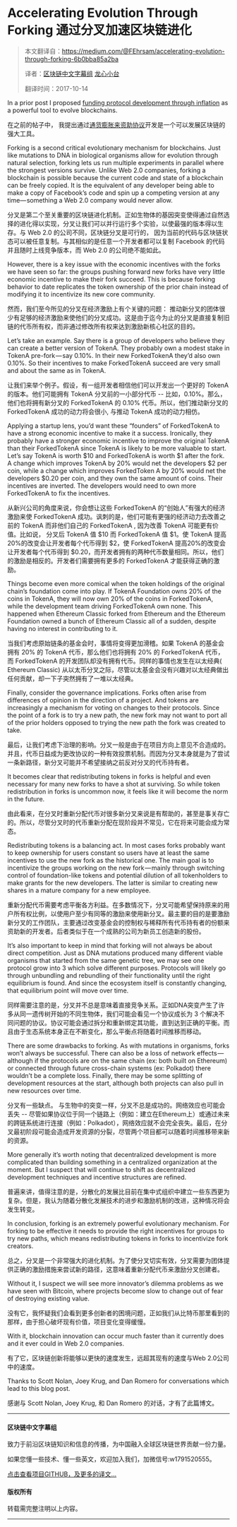 # Accelerating Evolution Through Forking 通过分叉加速区块链进化

> 本文翻译自：https://medium.com/@FEhrsam/accelerating-evolution-through-forking-6b0bba85a2ba
> 
> 译者：[区块链中文字幕组](https://github.com/BlockchainTranslator/EOS) [龙心小台](https://github.com/BlockchainTranslator/EOS)
> 
> 翻译时间：2017-10-14

In a prior post I proposed [funding protocol development through inflation](https://medium.com/@FEhrsam/funding-the-evolution-of-blockchains-87d160988481) as a powerful tool to evolve blockchains.

在之前的帖子中， 我提出通过[通货膨胀来资助协议](https://medium.com/@FEhrsam/funding-the-evolution-of-blockchains-87d160988481)开发是一个可以发展区块链的强大工具。

Forking is a second critical evolutionary mechanism for blockchains. Just like mutations to DNA in biological organisms allow for evolution through natural selection, forking lets us run multiple experiments in parallel where the strongest versions survive. Unlike Web 2.0 companies, forking a blockchain is possible because the current code and state of a blockchain can be freely copied. It is the equivalent of any developer being able to make a copy of Facebook’s code and spin up a competing version at any time— something a Web 2.0 company would never allow.

分叉是第二个至关重要的区块链进化机制。正如生物体的基因突变使得通过自然选择的进化得以实现，分叉让我们可以并行运行多个实验，以使最强的版本得以生存。与 Web 2.0 的公司不同，区块链分叉是可行的， 因为当前的代码与区块链状态可以被任意复制。与其相似的是任意一个开发者都可以复制 Facebook 的代码并且随时上线竞争版本，而 Web 2.0 的公司绝不能如此。

However, there is a key issue with the economic incentives with the forks we have seen so far: the groups pushing forward new forks have very little economic incentive to make their fork succeed. This is because forking behavior to date replicates the token ownership of the prior chain instead of modifying it to incentivize its new core community.

然而，我们至今所见的分叉在经济激励上有个关键的问题： 推动新分叉的团体很少有足够的经济激励来使他们的分叉成功。这是由于迄今为止的分叉是直接复制旧链的代币所有权，而非通过修改所有权来达到激励新核心社区的目的。

Let’s take an example. Say there is a group of developers who believe they can create a better version of TokenA. They probably own a modest stake in TokenA pre-fork — say 0.10%. In their new ForkedTokenA they’d also own 0.10%. So their incentives to make ForkedTokenA succeed are very small and about the same as in TokenA.

让我们来举个例子。假设，有一组开发者相信他们可以开发出一个更好的 TokenA 的版本。他们可能拥有 TokenA 分叉前的一小部分代币 -- 比如，0.10%。那么，他们也将拥有新分叉的 ForkedTokenA 的 0.10% 代币。所以，他们推动新分叉的 ForkedTokenA 成功的动力将会很小, 与推动 TokenA 成功的动力相仿。

Applying a startup lens, you’d want these “founders” of ForkedTokenA to have a strong economic incentive to make it a success. Ironically, they probably have a stronger economic incentive to improve the original TokenA than their ForkedTokenA since TokenA is likely to be more valuable to start. Let’s say TokenA is worth $10 and ForkedTokenA is worth $1 after the fork. A change which improves TokenA by 20% would net the developers $2 per coin, while a change which improves ForkedToken A by 20% would net the developers $0.20 per coin, and they own the same amount of coins. Their incentives are inverted. The developers would need to own more ForkedTokenA to fix the incentives.

从新兴公司的角度来说，你会想让这些 ForkedTokenA 的“创始人”有强大的经济激励来使 ForkedTokenA 成功。讽刺的是，他们可能有更强的经济动力去改善之前的 TokenA 而非他们自己的 ForkedTokenA , 因为改善 TokenA 可能更有价值。比如说， 分叉后 TokenA 值 $10 而 ForkedTokenA 值 $1。使 TokenA 提高20%的改变会让开发者每个代币得到 $2，使 ForkedTokenA 提高20%的改变会让开发者每个代币得到 $0.20，而开发者拥有的两种代币数量相同。所以，他们的激励是相反的。开发者们需要拥有更多的 ForkedTokenA 才能获得正确的激励。

Things become even more comical when the token holdings of the original chain’s foundation come into play. If TokenA Foundation owns 20% of the coins in TokenA, they will now own 20% of the coins in ForkedTokenA, while the development team driving ForkedTokenA own none. This happened when Ethereum Classic forked from Ethereum and the Ethereum Foundation owned a bunch of Ethereum Classic all of a sudden, despite having no interest in contributing to it.

当我们考虑原始链条的基金会时，事情将变得更加滑稽。如果 TokenA 的基金会拥有 20% 的 TokenA 代币，那么他们也将拥有 20% 的 ForkedTokenA 代币，而 ForkedTokenA 的开发团队却没有拥有代币。同样的事情也发生在以太经典( Ethereum Classic) 从以太币分叉之际，尽管以太基金会没有兴趣对以太经典做出任何贡献，却一下子突然拥有了一堆以太经典。

Finally, consider the governance implications. Forks often arise from differences of opinion in the direction of a project. And tokens are increasingly a mechanism for voting on changes to their protocols. Since the point of a fork is to try a new path, the new fork may not want to port all of the prior holders opposed to trying the new path the fork was created to take.

最后，让我们考虑下治理的影响。分叉一般是由于在项目方向上意见不合造成的。并且，代币日益成为更改协议的一种有效投票机制。而因为分叉本身就是为了尝试一条新路径，新分叉可能并不希望接纳之前反对分叉的代币持有者。

It becomes clear that redistributing tokens in forks is helpful and even necessary for many new forks to have a shot at surviving. So while token redistribution in forks is uncommon now, it feels like it will become the norm in the future.

由此看来，在分叉时重新分配代币对很多新分叉来说是有帮助的，甚至是事关存亡的。所以，尽管分叉时的代币重新分配在现阶段并不常见，它在将来可能会成为常态。

Redistributing tokens is a balancing act. In most cases forks probably want to keep ownership for users constant so users have at least the same incentives to use the new fork as the historical one. The main goal is to incentivize the groups working on the new fork — mainly through switching control of foundation-like tokens and potential dilution of all tokenholders to make grants for the new developers. The latter is similar to creating new shares in a mature company for a new employee.

重新分配代币需要考虑平衡各方利益。在多数情况下，分叉可能希望保持原来的用户所有权比例，以使用户至少有同等的激励来使用新分叉。最主要的目的是要激励新分叉的工作团队，主要通过改变基金会的控制权与稀释所有代币持有者的份额来资助新的开发者。后者类似于在一个成熟的公司为新员工创造新的股份。

It’s also important to keep in mind that forking will not always be about direct competition. Just as DNA mutations produced many different viable organisms that started from the same genetic tree, we may see one protocol grow into 3 which solve different purposes. Protocols will likely go through unbundling and rebundling of their functionality until the right equilibrium is found. And since the ecosystem itself is constantly changing, that equilibrium point will move over time.

同样需要注意的是，分叉并不总是意味着直接竞争关系。正如DNA突变产生了许多从同一遗传树开始的不同生物体，我们可能会看见一个协议成长为 3 个解决不同问题的协议。协议可能会通过拆分和重新绑定其功能，直到达到正确的平衡。而且由于生态系统本身正在不断变化，那么平衡点将随着时间推移而移动。

There are some drawbacks to forking. As with mutations in organisms, forks won’t always be successful. There can also be a loss of network effects — although if the protocols are on the same chain (ex: both built on Ethereum) or connected through future cross-chain systems (ex: Polkadot) there wouldn’t be a complete loss. Finally, there may be some splitting of development resources at the start, although both projects can also pull in new resources over time.

分叉有一些缺点。 与生物中的突变一样，分叉不总是成功的。网络效应也可能会丢失 -- 尽管如果协议位于同一个链路上（例如：建立在Ethereum上）或通过未来的跨链系统进行连接（例如：Polkadot），网络效应就不会完全丧失。最后，在分叉最初阶段可能会造成开发资源的分裂，尽管两个项目都可以随着时间推移带来新的资源。

More generally it’s worth noting that decentralized development is more complicated than building something in a centralized organization at the moment. But I suspect that will continue to shift as decentralized development techniques and incentive structures are refined.

普遍来讲，值得注意的是，分散化的发展比目前在集中式组织中建立一些东西更为复杂。但是，我认为随着分散化发展技术的进步和激励机制的改进，这种情况将会发生转变。

In conclusion, forking is an extremely powerful evolutionary mechanism. For forking to be effective it needs to provide the right incentives for groups to try new paths, which means redistributing tokens in forks to incentivize fork creators.

总之，分叉是一个非常强大的进化机制。为了使分叉切实有效，分叉需要为团体提供正确的激励措施来尝试新的路径，这意味着重新分配代币来激励分叉创建者。

Without it, I suspect we will see more innovator’s dilemma problems as we have seen with Bitcoin, where projects become slow to change out of fear of destroying existing value.

没有它，我怀疑我们会看到更多创新者的困境问题，正如我们从比特币那里看到的那样，由于担心破坏现有价值，项目变化变得缓慢。

With it, blockchain innovation can occur much faster than it currently does and it ever could in Web 2.0 companies.

有了它，区块链创新将能够以更快的速度发生，远超其现有的速度与Web 2.0公司中的速度。

Thanks to Scott Nolan, Joey Krug, and Dan Romero for conversations which lead to this blog post.

感谢与 Scott Nolan, Joey Krug, 和 Dan Romero 的对话，才有了此篇博文。

----------------------------------------------------

#### 区块链中文字幕组

致力于前沿区块链知识和信息的传播，为中国融入全球区块链世界贡献一份力量。

如果您懂一些技术、懂一些英文，欢迎加入我们，加微信号:w1791520555。

[点击查看项目GITHUB，及更多的译文...](https://github.com/BlockchainTranslator/EOS)

#### 版权所有

转载需完整注明以上内容。

----------------------------------------------------
